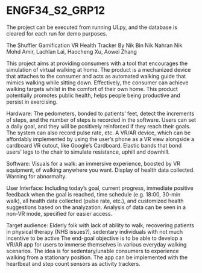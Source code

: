 # ENGF34_S2_GRP12
The project can be executed from running UI.py, and the database is cleared for each run for demo purposes.

The Shuffler Gamification VR Health Tracker By Nik Bin Nik Nahran Nik Mohd Amir, Lachlan Lai, Haocheng Xu, Aowei Zhang

This project aims at providing consumers with a tool that encourages the simulation of virtual walking at home. The product is a mechanized device that attaches to the consumer and acts as automated walking guide that mimics walking while sitting down. Effectively, the consumer can achieve walking targets whilst in the comfort of their own home. This product potentially promotes public health, helps people being productive and persist in exercising.

Hardware: 
The pedometers, bonded to patients’ feet, detect the increments of steps, and the number of steps is recorded in the software. Users can set a daily goal, and they will be positively reinforced if they reach their goals. The system can also record pulse rate, etc.
A VR/AR device, which can be affordably implemented by using the user’s phone as a VR view alongside a cardboard VR cutout, like Google’s Cardboard.
Elastic bands that bond users’ legs to the chair to simulate resistance, uphill and downhill.

Software:
Visuals for a walk: an immersive experience, boosted by VR equipment, of walking anywhere you want.
Display of health data collected.
Warning for abnormalty.

User Interface: 
Including today’s goal, current progress, immediate positive feedback when the goal is reached, time schedule (e.g. 18:00, 30-min walk), all health data collected (pulse rate, etc.), and customized health suggestions based on the analyzation. Analysis of data can be seen in a non-VR mode, specified for easier access.

Target audience: Elderly folk with lack of ability to walk, recovering patients in physical therapy (NHS issues?), sedentary individuals with not much incentive to be active
The end-goal objective is to be able to develop a VR/AR app for users to immerse themselves in various everyday walking scenarios. The idea is for sedentary/unable consumers to experience walking from a stationary position. The app can be implemented with the heartbeat and step count sensors as activity trackers. 

